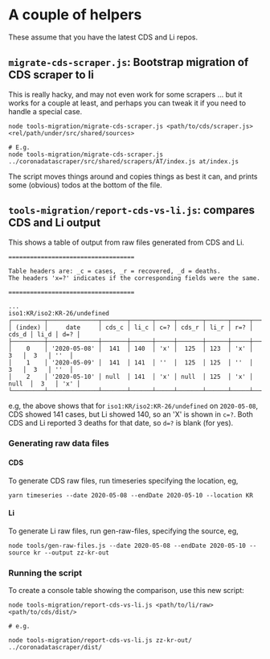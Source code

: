 # A couple of helpers

These assume that you have the latest CDS and Li repos.

## `migrate-cds-scraper.js`: Bootstrap migration of CDS scraper to li

This is really hacky, and may not even work for some scrapers ... but
it works for a couple at least, and perhaps you can tweak it if you
need to handle a special case.

```
node tools-migration/migrate-cds-scraper.js <path/to/cds/scraper.js> <rel/path/under/src/shared/sources>

# E.g.
node tools-migration/migrate-cds-scraper.js ../coronadatascraper/src/shared/scrapers/AT/index.js at/index.js
```

The script moves things around and copies things as best it can, and
prints some (obvious) todos at the bottom of the file.


## `tools-migration/report-cds-vs-li.js`: compares CDS and Li output

This shows a table of output from raw files generated from CDS and Li.

```
===================================

Table headers are: _c = cases, _r = recovered, _d = deaths.
The headers 'x=?' indicates if the corresponding fields were the same.

===================================

...
iso1:KR/iso2:KR-26/undefined
┌─────────┬──────────────┬───────┬──────┬─────┬───────┬──────┬─────┬───────┬──────┬─────┐
│ (index) │     date     │ cds_c │ li_c │ c=? │ cds_r │ li_r │ r=? │ cds_d │ li_d │ d=? │
├─────────┼──────────────┼───────┼──────┼─────┼───────┼──────┼─────┼───────┼──────┼─────┤
│    0    │ '2020-05-08' │  141  │ 140  │ 'x' │  125  │ 123  │ 'x' │   3   │  3   │ ''  │
│    1    │ '2020-05-09' │  141  │ 141  │ ''  │  125  │ 125  │ ''  │   3   │  3   │ ''  │
│    2    │ '2020-05-10' │ null  │ 141  │ 'x' │ null  │ 125  │ 'x' │ null  │  3   │ 'x' │
└─────────┴──────────────┴───────┴──────┴─────┴───────┴──────┴─────┴───────┴──────┴─────┘

```

e.g, the above shows that for `iso1:KR/iso2:KR-26/undefined` on
`2020-05-08`, CDS showed 141 cases, but Li showed 140, so an 'X' is
shown in `c=?`.  Both CDS and Li reported 3 deaths for that date, so
`d=?` is blank (for yes).

### Generating raw data files

#### CDS

To generate CDS raw files, run timeseries specifying the location, eg,

```
yarn timeseries --date 2020-05-08 --endDate 2020-05-10 --location KR
```

#### Li

To generate Li raw files, run gen-raw-files, specifying the source, eg,

```
node tools/gen-raw-files.js --date 2020-05-08 --endDate 2020-05-10 --source kr --output zz-kr-out
```


### Running the script

To create a console table showing the comparison, use this new script:

```
node tools-migration/report-cds-vs-li.js <path/to/li/raw> <path/to/cds/dist/>

# e.g.

node tools-migration/report-cds-vs-li.js zz-kr-out/ ../coronadatascraper/dist/
```